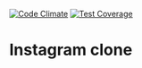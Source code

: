 [![Code Climate](https://codeclimate.com/github/marcoaam/instagram/badges/gpa.svg)](https://codeclimate.com/github/marcoaam/instagram) [![Test Coverage](https://codeclimate.com/github/marcoaam/instagram/badges/coverage.svg)](https://codeclimate.com/github/marcoaam/instagram)

Instagram clone
===============



